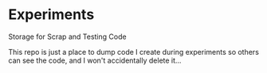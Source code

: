 # Experiments
Storage for Scrap and Testing Code

This repo is just a place to dump code I create during experiments so others can see the code, and I won't accidentally delete it...
